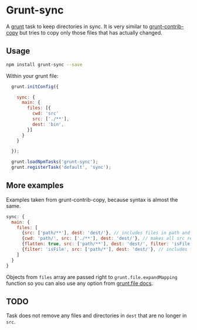 # Grunt-sync

A [grunt](http://github.com/gruntjs/grunt/) task to keep directories in sync.
It is very similar to [grunt-contrib-copy](https://github.com/gruntjs/grunt-contrib-copy) but
tries to copy only those files that has actually changed.

## Usage

```bash
npm install grunt-sync --save
```

Within your grunt file:

```javascript
  grunt.initConfig({

    sync: {
      main: {
        files: [{
          cwd: 'src'
          src: ['./**'],
          dest: 'bin',
        }]
      }
    }

  });

  grunt.loadNpmTasks('grunt-sync');
  grunt.registerTask('default', 'sync');
```

## More examples
Examples taken from grunt-contrib-copy, because syntax is almost the same.
```javascript
sync: {
  main: {
    files: [
      {src: ['path/**'], dest: 'dest/'}, // includes files in path and its subdirs
      {cwd: 'path/', src: ['./**'], dest: 'dest/'}, // makes all src relative to cwd
      {flatten: true, src: ['path/**'], dest: 'dest/', filter: 'isFile'} // flattens results to a single level
      {filter: 'isFile', src: ['path/*'], dest: 'dest/'}, // includes files in path
    ]
  }
}
```

Objects from `files` array are passed right to `grunt.file.expandMapping` function so you can also use any option from [grunt.file docs](https://github.com/gruntjs/grunt/wiki/grunt.file).


## TODO
Task does not remove any files and directories in `dest` that are no longer in `src`.